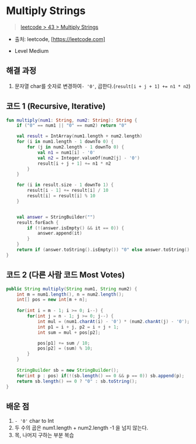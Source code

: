 # Multiply Strings

> [leetcode > 43 > Multiply Strings](https://leetcode.com/problems/bulls-and-cows/)
- 출처: leetcode, [https://leetcode.com]

- Level Medium

## 해결 과정

1. 문자열 char를 숫자로 변경하여`- '0'`, 곱한다.(`result[i + j + 1] += n1 * n2`) 

## 코드 1 (Recursive, Iterative)

```kotlin (HashMap)
fun multiply(num1: String, num2: String): String {
    if ("0" == num1 || "0" == num2) return "0"

    val result = IntArray(num1.length + num2.length)
    for (i in num1.length - 1 downTo 0) {
        for (j in num2.length - 1 downTo 0) {
            val n1 = num1[i] - '0'
            val n2 = Integer.valueOf(num2[j] - '0')
            result[i + j + 1] += n1 * n2
        }
    }

    for (i in result.size - 1 downTo 1) {
        result[i - 1] += result[i] / 10
        result[i] = result[i] % 10
    }


    val answer = StringBuilder("")
    result.forEach {
        if (!(answer.isEmpty() && it == 0)) {
            answer.append(it)
        }
    }
    return if (answer.toString().isEmpty()) "0" else answer.toString()
}
```

## 코드 2 (다른 사람 코드 Most Votes)

```Java
public String multiply(String num1, String num2) {
    int m = num1.length(), n = num2.length();
    int[] pos = new int[m + n];
   
    for(int i = m - 1; i >= 0; i--) {
        for(int j = n - 1; j >= 0; j--) {
            int mul = (num1.charAt(i) - '0') * (num2.charAt(j) - '0'); 
            int p1 = i + j, p2 = i + j + 1;
            int sum = mul + pos[p2];

            pos[p1] += sum / 10;
            pos[p2] = (sum) % 10;
        }
    }  
    
    StringBuilder sb = new StringBuilder();
    for(int p : pos) if(!(sb.length() == 0 && p == 0)) sb.append(p);
    return sb.length() == 0 ? "0" : sb.toString();
}
```

## 배운 점
1. `- '0'` char to Int
2. 두 수의 곱은 num1.length + num2.length -1 을 넘지 않는다.
3. 목, 나머지 구하는 부분 복습


